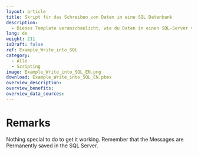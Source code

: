 ```yaml
---
layout: article
title: Skript für das Schreiben von Daten in eine SQL Datenbank 
description: 
  - Dieses Template veranschaulicht, wie du Daten in einen SQL-Server von deiner Peakboard Box aus zurückschreiben kannst.
lang: de
weight: 211
isDraft: false
ref: Example_Write_into_SQL
category:
  - Alle
  - Scripting
image: Example_Write_into_SQL_EN.png
download: Example_Write_into_SQL_EN.pbmx
overview_description:
overview_benefits:
overview_data_sources: 
---
```

# Remarks
Nothing special to do to get it working. Remember that the Messages are Permanently saved in the SQL Server.

